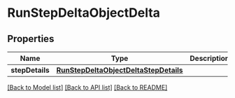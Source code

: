 # RunStepDeltaObjectDelta

## Properties
Name | Type | Description | Notes
------------ | ------------- | ------------- | -------------
**stepDetails** | [**RunStepDeltaObjectDeltaStepDetails**](RunStepDeltaObjectDeltaStepDetails.md) |  | [optional] 

[[Back to Model list]](../README.md#documentation-for-models) [[Back to API list]](../README.md#documentation-for-api-endpoints) [[Back to README]](../README.md)


